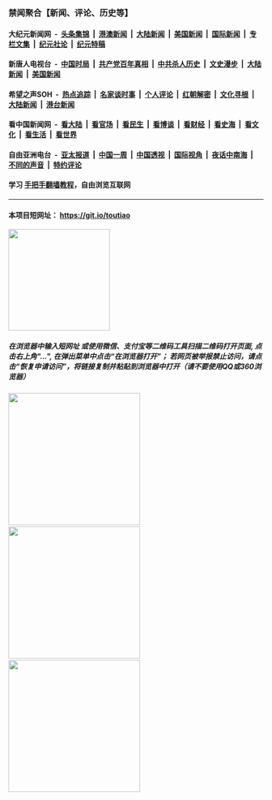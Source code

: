 ### 禁闻聚合【新闻、评论、历史等】

#### 大纪元新闻网 &nbsp;-&nbsp; [头条集锦](indexes/E头条集锦.md?t=02130144) &nbsp;|&nbsp; [港澳新闻](indexes/E港澳新闻.md?t=02130144)  &nbsp;|&nbsp; [大陆新闻](indexes/E大陆新闻.md?t=02130144) &nbsp;|&nbsp; [美国新闻](indexes/E美国新闻.md?t=02130144) &nbsp;|&nbsp; [国际新闻](indexes/E国际新闻.md?t=02130144) &nbsp;|&nbsp; [专栏文集](indexes/E专栏文集.md?t=02130144) &nbsp;|&nbsp; [纪元社论](indexes/E纪元社论.md?t=02130144) &nbsp;|&nbsp; [纪元特稿](indexes/E纪元特稿.md?t=02130144) 

#### 新唐人电视台 &nbsp;-&nbsp; [中国时局](indexes/N中国时局.md?t=02130144) &nbsp;|&nbsp; [共产党百年真相](indexes/N共产党百年真相.md?t=02130144) &nbsp;|&nbsp; [中共杀人历史](indexes/N中共杀人历史.md?t=02130144) &nbsp;|&nbsp; [文史漫步](indexes/N文史漫步.md?t=02130144) &nbsp;|&nbsp; [大陆新闻](indexes/N大陆新闻.md?t=02130144) &nbsp;|&nbsp; [美国新闻](indexes/N美国新闻.md?t=02130144)

#### 希望之声SOH &nbsp;-&nbsp; [热点追踪](indexes/H热点追踪.md?t=02130144) &nbsp;|&nbsp; [名家谈时事](indexes/H名家谈时事.md?t=02130144) &nbsp;|&nbsp; [个人评论](indexes/H个人评论.md?t=02130144)  &nbsp;|&nbsp; [红朝解密](indexes/H红朝解密.md?t=02130144) &nbsp;|&nbsp; [文化寻根](indexes/H文化寻根.md?t=02130144) &nbsp;|&nbsp; [大陆新闻](indexes/H大陆新闻.md?t=02130144) &nbsp;|&nbsp; [港台新闻](indexes/H港台新闻.md?t=02130144)

#### 看中国新闻网 &nbsp;-&nbsp; [看大陆](indexes/S看大陆.md?t=02130144) &nbsp;|&nbsp; [看官场](indexes/S看官场.md?t=02130144) &nbsp;|&nbsp; [看民生](indexes/S看民生.md?t=02130144)  &nbsp;|&nbsp; [看博谈](indexes/S看博谈.md?t=02130144) &nbsp;|&nbsp; [看财经](indexes/S看财经.md?t=02130144) &nbsp;|&nbsp; [看史海](indexes/S看史海.md?t=02130144) &nbsp;|&nbsp; [看文化](indexes/S看文化.md?t=02130144) &nbsp;|&nbsp; [看生活](indexes/S看生活.md?t=02130144) &nbsp;|&nbsp; [看世界](indexes/S看世界.md?t=02130144)

#### 自由亚洲电台 &nbsp;-&nbsp; [亚太报道](indexes/R亚太报道.md?t=02130144) &nbsp;|&nbsp; [中国一周](indexes/R中国一周.md?t=02130144) &nbsp;|&nbsp; [中国透视](indexes/R中国透视.md?t=02130144)  &nbsp;|&nbsp; [国际视角](indexes/R国际视角.md?t=02130144) &nbsp;|&nbsp; [夜话中南海](indexes/R夜话中南海.md?t=02130144) &nbsp;|&nbsp; [不同的声音](indexes/R不同的声音.md?t=02130144) &nbsp;|&nbsp; [特约评论](indexes/R特约评论.md?t=02130144)

#### 学习 [手把手翻墙教程](https://github.com/gfw-breaker/guides/wiki)，自由浏览互联网

----

#### 本项目短网址： https://git.io/toutiao
<img src="https://raw.githubusercontent.com/gfw-breaker/banned-news/master/scripts/img/qr.png" width="200px"/>  

##### 在浏览器中输入短网址 或使用微信、支付宝等二维码工具扫描二维码打开页面, 点击右上角"...", 在弹出菜单中点击“在浏览器打开”； 若网页被举报禁止访问，请点击“恢复申请访问”，将链接复制并粘贴到浏览器中打开（请不要使用QQ或360浏览器）

<img src="https://raw.githubusercontent.com/gfw-breaker/banned-news/master/scripts/img/1.png" width="260px"/> &nbsp; <img src="https://raw.githubusercontent.com/gfw-breaker/banned-news/master/scripts/img/2.png" width="260px"/> &nbsp; <img src="https://raw.githubusercontent.com/gfw-breaker/banned-news/master/scripts/img/3.png" width="260px"/>
